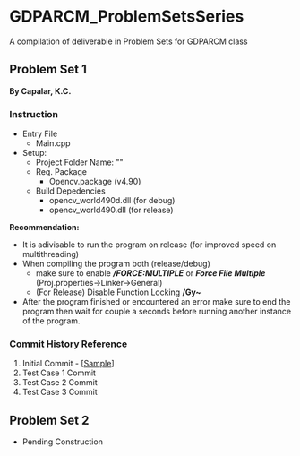# GDPARCM_ProblemSetsSeries
A compilation of deliverable in Problem Sets for GDPARCM class

## Problem Set 1
**By Capalar, K.C.**

### Instruction
- Entry File
  - Main.cpp
- Setup:
  - Project Folder Name: ""
  - Req. Package
    - Opencv.package (v4.90)
  - Build Depedencies
    - opencv_world490d.dll (for debug)
    - opencv_world490.dll (for release)
 
**Recommendation:**
- It is adivisable to run the program on release (for improved speed on multithreading) 
- When compiling the program both (release/debug)
  - make sure to enable _**/FORCE:MULTIPLE**_ or _**Force File Multiple**_ (Proj.properties->Linker->General)
  - (For Release) Disable Function Locking **/Gy~**
- After the program finished or encountered an error make sure to end the program then wait for couple a seconds before running another instance of the program.

### Commit History Reference
1. Initial Commit - [[Sample](https://github.com/KCapss/GameEngine/commit/de4fee049c222cddc8d94d78a7553b1644b33472)]
2. Test Case 1 Commit
3. Test Case 2 Commit
4. Test Case 3 Commit 

## Problem Set 2
- Pending Construction
